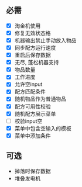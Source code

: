 ## 必需

- [x] 淘金机使用
- [x] 修复无效状态格
- [x] 机器输出禁止手动放入物品
- [x] 同步配方运行速度
- [x] 重启后保存数据
- [x] 无尽, 蓬松机器支持
- [x] 物品数量
- [x] 工作进度
- [x] 允许空input
- [x] 配方匹配条件
- [x] 随机物品作为普通物品
- [x] 配方可用性校验
- [x] 随机配方展示菜单
- [ ] 校验input空
- [x] 菜单中包含空输入的模板
- [x] 菜单中添加条件

## 可选

- 掉落时保存数据
- 堆叠发电机